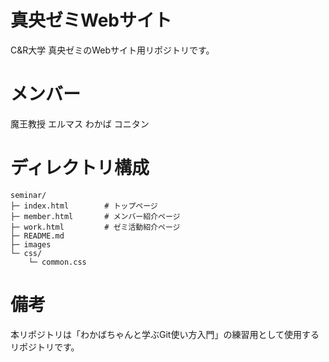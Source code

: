 # 真央ゼミWebサイト
C&R大学 真央ゼミのWebサイト用リポジトリです。

# メンバー
魔王教授
エルマス
わかば
コニタン

# ディレクトリ構成
```
seminar/
├─ index.html        # トップページ
├─ member.html       # メンバー紹介ページ
├─ work.html         # ゼミ活動紹介ページ
├─ README.md
├─ images
└─ css/
    └─ common.css
```

# 備考
本リポジトリは「わかばちゃんと学ぶGit使い方入門」の練習用として使用するリポジトリです。
